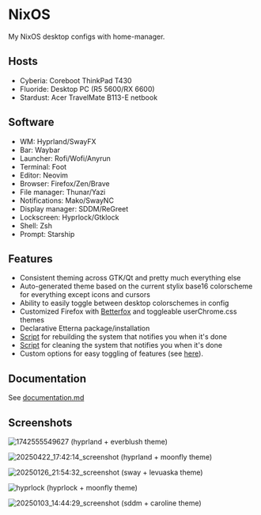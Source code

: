 # NixOS
My NixOS desktop configs with home-manager.

## Hosts
- Cyberia: Coreboot ThinkPad T430
- Fluoride: Desktop PC (R5 5600/RX 6600)
- Stardust: Acer TravelMate B113-E netbook

## Software
- WM: Hyprland/SwayFX
- Bar: Waybar
- Launcher: Rofi/Wofi/Anyrun
- Terminal: Foot
- Editor: Neovim
- Browser: Firefox/Zen/Brave
- File manager: Thunar/Yazi
- Notifications: Mako/SwayNC
- Display manager: SDDM/ReGreet
- Lockscreen: Hyprlock/Gtklock
- Shell: Zsh
- Prompt: Starship

## Features
- Consistent theming across GTK/Qt and pretty much everything else
- Auto-generated theme based on the current stylix base16 colorscheme for everything except icons and cursors
- Ability to easily toggle between desktop colorschemes in config
- Customized Firefox with [Betterfox](https://github.com/yokoffing/BetterFox) and toggleable userChrome.css themes
- Declarative Etterna package/installation
- [Script](https://github.com/yazoink/nixos/blob/main/modules/home-manager/features/shell-config/scripts/rebuild/rebuild) for rebuilding the system that notifies you when it's done
- [Script](https://github.com/yazoink/nixos/blob/main/modules/home-manager/features/shell-config/scripts/clean/clean) for cleaning the system that notifies you when it's done
- Custom options for easy toggling of features (see [here](https://github.com/yazoink/nixos/tree/main/options)).

## Documentation
See [documentation.md](./documentation.md)
  
## Screenshots
![1742555549627](https://github.com/user-attachments/assets/f6b142ba-3873-48ff-9216-00879df519f4)
(hyprland + everblush theme)

![20250422_17:42:14_screenshot](https://github.com/user-attachments/assets/6e816156-e544-4db9-b978-0538d95ca424)
(hyprland + moonfly theme)

![20250126_21:54:32_screenshot](https://github.com/user-attachments/assets/1322e8f8-dc31-4a55-a02b-df2f07b3cfcc)
(sway + levuaska theme)

![hyprlock](https://github.com/user-attachments/assets/88abc4f2-a657-4025-96eb-5fb28f0dc6a7)
(hyprlock + moonfly theme)

![20250103_14:44:29_screenshot](https://github.com/user-attachments/assets/f510d75f-528b-4f19-8a3a-bf155aa5cc5e)
(sddm + caroline theme)
